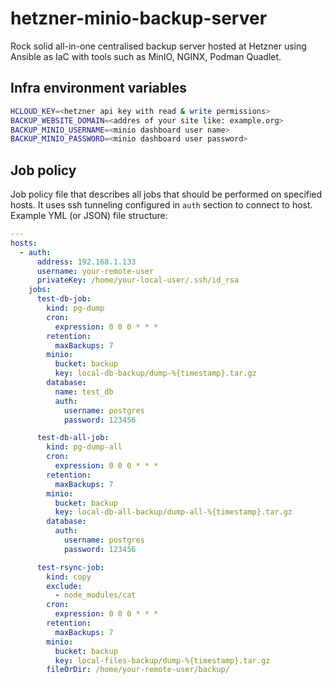 # hetzner-minio-backup-server

Rock solid all-in-one centralised backup server hosted at Hetzner using Ansible as IaC with tools such as MinIO, NGINX, Podman Quadlet.

## Infra environment variables

```bash
HCLOUD_KEY=<hetzner api key with read & write permissions> 
BACKUP_WEBSITE_DOMAIN=<addres of your site like: example.org>
BACKUP_MINIO_USERNAME=<minio dashboard user name>
BACKUP_MINIO_PASSWORD=<minio dashboard user password>
```

## Job policy

Job policy file that describes all jobs that should be performed on specified hosts. It uses ssh tunneling configured in `auth` section to connect to host. Example YML (or JSON) file structure:

```yml
---
hosts:
  - auth:
      address: 192.168.1.133
      username: your-remote-user
      privateKey: /home/your-local-user/.ssh/id_rsa
    jobs:
      test-db-job:
        kind: pg-dump
        cron:
          expression: 0 0 0 * * *
        retention:
          maxBackups: 7
        minio:
          bucket: backup
          key: local-db-backup/dump-%{timestamp}.tar.gz
        database:
          name: test_db
          auth:
            username: postgres
            password: 123456

      test-db-all-job:
        kind: pg-dump-all
        cron:
          expression: 0 0 0 * * *
        retention:
          maxBackups: 7
        minio:
          bucket: backup
          key: local-db-all-backup/dump-all-%{timestamp}.tar.gz
        database:
          auth:
            username: postgres
            password: 123456

      test-rsync-job:
        kind: copy
        exclude:
          - node_modules/cat
        cron:
          expression: 0 0 0 * * *
        retention:
          maxBackups: 7
        minio:
          bucket: backup
          key: local-files-backup/dump-%{timestamp}.tar.gz
        fileOrDir: /home/your-remote-user/backup/
```

